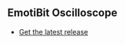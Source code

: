 ## EmotiBit Oscilloscope
- [Get the latest release](https://github.com/EmotiBit/ofxEmotiBit/releases/latest)
